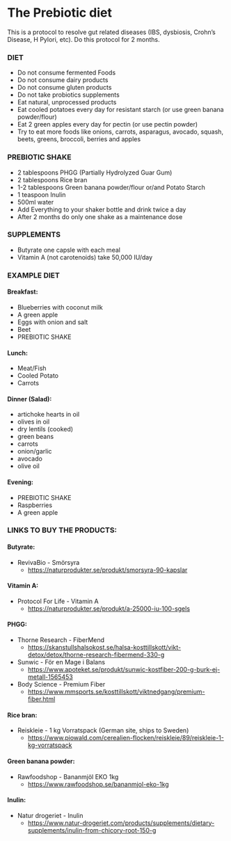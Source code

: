 # The Prebiotic diet
This is a protocol to resolve gut related diseases (IBS, dysbiosis, Crohn’s Disease, H Pylori, etc). 
Do this protocol for 2 months.

### DIET

- Do not consume fermented Foods
- Do not consume dairy products 
- Do not consume gluten products
- Do not take probiotics supplements
- Eat natural, unprocessed products
- Eat cooled potatoes every day for resistant starch (or use green banana powder/flour)
- Eat 2 green apples every day for pectin (or use pectin powder)
- Try to eat more foods like onions, carrots, asparagus, avocado, squash, beets, 
greens, broccoli, berries and apples

### PREBIOTIC SHAKE
- 2 tablespoons PHGG (Partially Hydrolyzed Guar Gum)
- 2 tablespoons Rice bran
- 1-2 tablespoons Green banana powder/flour or/and Potato Starch
- 1 teaspoon Inulin
- 500ml water
- Add Everything to your shaker bottle and drink twice a day
- After 2 months do only one shake as a maintenance dose

### SUPPLEMENTS
- Butyrate one capsle with each meal
- Vitamin A (not carotenoids) take 50,000 IU/day 

### EXAMPLE DIET
#### Breakfast:
- Blueberries with coconut milk
- A green apple
- Eggs with onion and salt 
- Beet
- PREBIOTIC SHAKE

#### Lunch:
- Meat/Fish
- Cooled Potato
- Carrots

#### Dinner (Salad):
- artichoke hearts in oil
- olives in oil
- dry lentils (cooked)
- green beans
- carrots
- onion/garlic
- avocado
- olive oil

#### Evening:
- PREBIOTIC SHAKE
- Raspberries
- A green apple

### LINKS TO BUY THE PRODUCTS:
#### Butyrate:
- RevivaBio - Smörsyra
  - https://naturprodukter.se/produkt/smorsyra-90-kapslar

#### Vitamin A:
- Protocol For Life - Vitamin A
  - https://naturprodukter.se/produkt/a-25000-iu-100-sgels

#### PHGG:
- Thorne Research - FiberMend
  - https://skanstullshalsokost.se/halsa-kosttillskott/vikt-detox/detox/thorne-research-fibermend-330-g
- Sunwic - För en Mage i Balans
  - https://www.apoteket.se/produkt/sunwic-kostfiber-200-g-burk-ej-metall-1565453
- Body Science - Premium Fiber
  - https://www.mmsports.se/kosttillskott/viktnedgang/premium-fiber.html

#### Rice bran:
- Reiskleie - 1 kg Vorratspack (German site, ships to Sweden)
  - https://www.piowald.com/cerealien-flocken/reiskleie/89/reiskleie-1-kg-vorratspack

#### Green banana powder:
- Rawfoodshop - Bananmjöl EKO 1kg
  - https://www.rawfoodshop.se/bananmjol-eko-1kg

#### Inulin:
- Natur drogeriet - Inulin
    - https://www.natur-drogeriet.com/products/supplements/dietary-supplements/inulin-from-chicory-root-150-g
